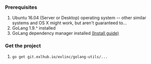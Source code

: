 ### Prerequisites

1. Ubuntu 16.04 (Server or Desktop) operating system -- other similar systems and OS X might work, but aren't guaranteed to...
2. GoLang 1.9.^ installed
3. GoLang dependency manager installed [(Install guide)](https://git.exlhub.io/exlinc/misc-golang/src/branch/master/dep)

### Get the project

1. `go get git.exlhub.io/exlinc/golang-utils/...`
